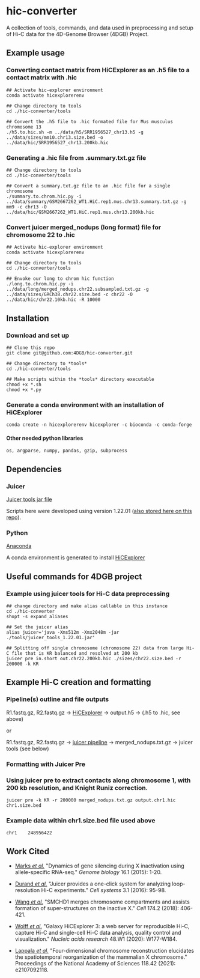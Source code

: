# hic-converter
A collection of tools, commands, and data used in preprocessing and setup of Hi-C data for the 4D-Genome Browser (4DGB) Project.

## Example usage
### Converting contact matrix from HiCExplorer as an .h5 file to a contact matrix with .hic
    
```
## Activate hic-explorer environment
conda activate hicexplorerenv

## Change directory to tools
cd ./hic-converter/tools

## Convert the .h5 file to .hic formated file for Mus musculus chromosome 13
./h5.to.hic.sh -m ../data/h5/SRR1956527_chr13.h5 -g ../data/sizes/mm10.chr13.size.bed -o ../data/hic/SRR1956527_chr13.200kb.hic
```

### Generating a .hic file from .summary.txt.gz file

```
## Change directory to tools
cd ./hic-converter/tools

## Convert a summary.txt.gz file to an .hic file for a single chromosome
./summary.to.chrom.hic.py -i ../data/summary/GSM2667262_WT1.HiC.rep1.mus.chr13.summary.txt.gz -g mm9 -c chr13 -O ../data/hic/GSM2667262_WT1.HiC.rep1.mus.chr13.200kb.hic
```

### Convert juicer merged_nodups (long format) file for chromosome 22 to .hic

```
## Activate hic-explorer environment
conda activate hicexplorerenv

## Change directory to tools
cd ./hic-converter/tools

## Envoke our long to chrom hic function
./long.to.chrom.hic.py -i ../data/long/merged_nodups.chr22.subsampled.txt.gz -g ../data/sizes/GRCh38.chr22.size.bed -c chr22 -O ../data/hic/chr22.10kb.hic -R 10000
````

## Installation
### Download and set up

```
## Clone this repo
git clone git@github.com:4DGB/hic-converter.git

## Change directory to *tools*
cd ./hic-converter/tools

## Make scripts within the *tools* directory executable
chmod +x *.sh
chmod +x *.py
```

### Generate a conda environment with an installation of HiCExplorer
```
conda create -n hicexplorerenv hicexplorer -c bioconda -c conda-forge
```

#### Other needed python libraries
    os, argparse, numpy, pandas, gzip, subprocess

## Dependencies
### Juicer
[Juicer tools jar file](https://github.com/aidenlab/juicer/wiki/Download) 

Scripts here were developed using version 1.22.01 ([also stored here on this repo](https://github.com/4DGB/hic-converter/tree/main/tools)).

### Python
[Anaconda](https://www.anaconda.com/products/individual) 

A conda environment is generated to install [HiCExplorer](https://hicexplorer.readthedocs.io/en/latest/index.html)

## Useful commands for 4DGB project
### Example using juicer tools for Hi-C data preprocessing

```
## change directory and make alias callable in this instance
cd ./hic-converter
shopt -s expand_aliases

## Set the juicer alias
alias juicer='java -Xms512m -Xmx2048m -jar ./tools/juicer_tools_1.22.01.jar'

## Splitting off single chromosome (chromosome 22) data from large Hi-C file that is KR balanced and resolved at 200 kb
juicer pre in.short out.chr22.200kb.hic ./sizes/chr22.size.bed -r 200000 -k KR
```

## Example Hi-C creation and formatting
### Pipeline(s) outline and file outputs
R1.fastq.gz, R2.fastq.gz ->  [HiCExplorer](https://hicexplorer.readthedocs.io/en/latest/)  -> output.h5 -> (.h5 to .hic, see above)

or
 
R1.fastq.gz, R2.fastq.gz -> [juicer pipeline](https://github.com/aidenlab/juicer/wiki) -> merged_nodups.txt.gz -> juicer tools (see below)

### Formatting with Juicer Pre
### Using juicer pre to extract contacts along chromosome 1, with 200 kb resolution, and Knight Runiz correction.
    juicer pre -k KR -r 200000 merged_nodups.txt.gz output.chr1.hic chr1.size.bed

### Example data within chr1.size.bed file used above
    chr1	248956422

## Work Cited

- [Marks *et al.*](https://genomebiology.biomedcentral.com/articles/10.1186/s13059-015-0698-x) "Dynamics of gene silencing during X inactivation using allele-specific RNA-seq." *Genome biology* 16.1 (2015): 1-20.

- [Durand *et al.*](https://www.sciencedirect.com/science/article/pii/S2405471216302198) "Juicer provides a one-click system for analyzing loop-resolution Hi-C experiments." *Cell systems* 3.1 (2016): 95-98.

- [Wang *et al.*](https://www.sciencedirect.com/science/article/pii/S0092867418305841) "SMCHD1 merges chromosome compartments and assists formation of super-structures on the inactive X." *Cell* 174.2 (2018): 406-421.

- [Wolff *et al.*](https://hicexplorer.readthedocs.io/en/latest/index.html) "Galaxy HiCExplorer 3: a web server for reproducible Hi-C, capture Hi-C and single-cell Hi-C data analysis, quality control and visualization." *Nucleic acids research* 48.W1 (2020): W177-W184.

- [Lappala *et al.*](https://www.pnas.org/doi/abs/10.1073/pnas.2107092118) "Four-dimensional chromosome reconstruction elucidates the spatiotemporal reorganization of the mammalian X chromosome." Proceedings of the National Academy of Sciences 118.42 (2021): e2107092118.